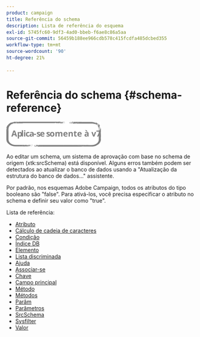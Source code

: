 ```yaml
---
product: campaign
title: Referência do schema
description: Lista de referência do esquema
exl-id: 5745fc60-9df3-4ad0-bbeb-f6ae8c86a5aa
source-git-commit: 56459b188ee966cdb578c415fcdfa485dcbed355
workflow-type: tm+mt
source-wordcount: '90'
ht-degree: 21%

---
```


# Referência do schema {#schema-reference}

![](../../assets/v7-only.svg)

Ao editar um schema, um sistema de aprovação com base no schema de origem (xtk:srcSchema) está disponível. Alguns erros também podem ser detectados ao atualizar o banco de dados usando a &quot;Atualização da estrutura do banco de dados...&quot; assistente.

Por padrão, nos esquemas Adobe Campaign, todos os atributos do tipo booleano são &quot;false&quot;. Para ativá-los, você precisa especificar o atributo no schema e definir seu valor como &quot;true&quot;.

Lista de referência:

* [Atributo](schema/attribute.md)
* [Cálculo de cadeia de caracteres](schema/compute-string.md)
* [Condição](schema/condition.md)
* [Índice DB](schema/db-index.md)
* [Elemento](schema/element.md)
* [Lista discriminada](schema/enumeration.md)
* [Ajuda](schema/help.md)
* [Associar-se](schema/join.md)
* [Chave](schema/key.md)
* [Campo principal](schema/keyfield.md)
* [Método](schema/method.md)
* [Métodos](schema/methods.md)
* [Parâm](schema/param.md)
* [Parâmetros](schema/parameters.md)
* [SrcSchema](schema/srcschema.md)
* [Sysfilter](schema/sysfilter.md)
* [Valor](schema/value.md)

